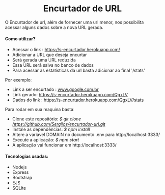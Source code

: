 <h1 align="center">Encurtador de URL</h1>
<p align="center">

O Encurtador de url, além de fornecer uma url menor, nos possibilita acessar alguns dados sobre a nova URL gerada.

<h4>Como utilizar?</h4>

- Acessar o link : https://s-encurtador.herokuapp.com/
- Adicionar a URL que deseja encurtar
- Será gerada uma URL reduzida
- Essa URL será salva no banco de dados
- Para acessar as estatísticas da url basta adicionar ao final '/stats'

Por exemplo:

- Link a ser encurtado : www.google.com.br
- Link gerado: https://s-encurtador.herokuapp.com/QgxLV
- Dados do link : https://s-encurtador.herokuapp.com/QgxLV/stats
  
Para rodar em sua maquina basta:
  
- Clone este repositório: <i>$ git clone https://github.com/Sergiios/encurtador-url.git</i>
- Instale as dependências: <i>$ npm install</i>
- Altere a variavel DOMAIN no documento .env para http://localhost:3333/
- Execute a aplicação: <i>$ npm start</i>
- A aplicação vai funcionar em http://localhost:3333/

<h4>Tecnologias usadas:</h4>
<ul>
  <li> Nodejs </li>
  <li> Express </li>
  <li> Bootstrap </li>
  <li> EJS </li>
  <li> SQLite </li>
</ul>

</p>

